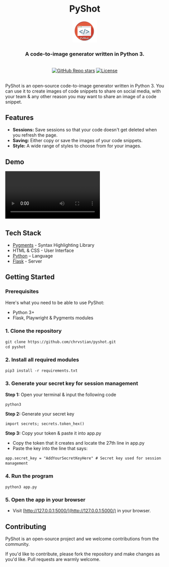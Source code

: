 <div align="center">
  <h1 align="center">PyShot</h1>
  <img alt="PyShot Logo" src="https://github.com/chrvstian/pyshot/blob/main/.github/logo.png" width="15%" height="15%">
  <h3>A code-to-image generator written in Python 3.</h3>

</div>

<br/>

<div align="center">
  <a href="https://github.com/chrvstian/pyshot/stargazers"><img alt="GitHub Repo stars" src="https://img.shields.io/github/stars/chrvstian/pyshot"></a>
  <a href="https://github.com/chrvstian/pyshot/.github/LICENSE"><img alt="License" src="https://img.shields.io/badge/license-AGPLv3-purple"></a>
</div>

<br/>

PyShot is an open-source code-to-image generator written in Python 3. You can use it to create images of code snippets to share on social media, with your team & any other reason you may want to share an image of a code snippet.

## Features

- **Sessions:** Save sessions so that your code doesn't get deleted when you refresh the page.
- **Saving:** Either copy or save the images of your code snippets.
- **Style:** A wide range of styles to choose from for your images.

## Demo

![Showcase Video](https://github.com/chrvstian/pyshot/blob/main/demo/demo.mov)

## Tech Stack

- [Pygments](https://pygments.org/) - Syntax Highlighting Library
- HTML & CSS - User Interface
- [Python](https://www.python.org/) – Language
- [Flask](https://flask.palletsprojects.com/en/3.0.x/) - Server

## Getting Started

### Prerequisites

Here's what you need to be able to use PyShot:

- Python 3+
- Flask, Playwright & Pygments modules

### 1. Clone the repository

```shell
git clone https://github.com/chrvstian/pyshot.git
cd pyshot
```

### 2. Install all required modules

```shell
pip3 install -r requirements.txt
```

### 3. Generate your secret key for session management

**Step 1:** Open your terminal & input the following code
```shell
python3
```

**Step 2:** Generate your secret key
```shell
import secrets; secrets.token_hex()
```

**Step 3:** Copy your token & paste it into app.py
- Copy the token that it creates and locate the 27th line in app.py
- Paste the key into the line that says:
```shell
app.secret_key = "AddYourSecretKeyHere" # Secret key used for session management
```

### 4. Run the program

```shell
python3 app.py
```

### 5. Open the app in your browser

- Visit [http://127.0.0.1:5000/](http://127.0.0.1:5000/) in your browser.

## Contributing

PyShot is an open-source project and we welcome contributions from the community.

If you'd like to contribute, please fork the repository and make changes as you'd like. Pull requests are warmly welcome.
